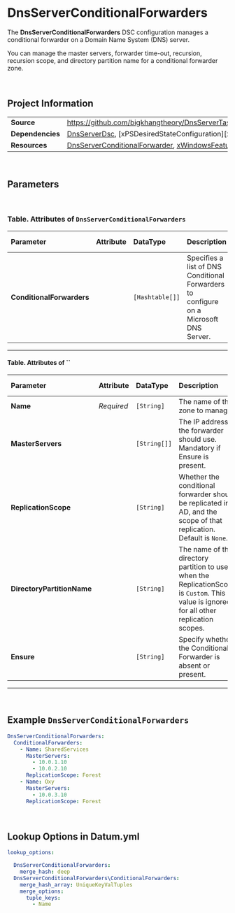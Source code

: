 # DnsServerConditionalForwarders

The **DnsServerConditionalForwarders** DSC configuration manages a conditional forwarder on a Domain Name System (DNS) server.

You can manage the master servers, forwarder time-out, recursion, recursion scope, and directory partition name for a conditional forwarder zone.

<br />

## Project Information

|                  |                                                                                                                         |
| ---------------- | ----------------------------------------------------------------------------------------------------------------------- |
| **Source**       | https://github.com/bigkhangtheory/DnsServerTasks/tree/master/DnsServerTasks/DscResources/DnsServerConditionalForwarders |
| **Dependencies** | [DnsServerDsc][DnsServerDsc], [xPSDesiredStateConfiguration][xPSDesiredStateConfiguration]                              |
| **Resources**    | [DnsServerConditionalForwarder][DnsServerConditionalForwarder], [xWindowsFeature][xWindowsFeature]                      |

<br />

## Parameters

<br />

### Table. Attributes of `DnsServerConditionalForwarders`

| Parameter                 | Attribute | DataType        | Description                                                                            | Allowed Values |
| :------------------------ | :-------- | :-------------- | :------------------------------------------------------------------------------------- | :------------- |
| **ConditionalForwarders** |           | `[Hashtable[]]` | Specifies a list of DNS Conditional Forwarders to configure on a Microsoft DNS Server. |                |

---

#### Table. Attributes of ``

| Parameter                  | Attribute  | DataType     | Description                                                                                                                               | Allowed Values                                 |
| :------------------------- | :--------- | :----------- | :---------------------------------------------------------------------------------------------------------------------------------------- | :--------------------------------------------- |
| **Name**                   | *Required* | `[String]`   | The name of the zone to manage.                                                                                                           |                                                |
| **MasterServers**          |            | `[String[]]` | The IP addresses the forwarder should use. Mandatory if Ensure is present.                                                                |                                                |
| **ReplicationScope**       |            | `[String]`   | Whether the conditional forwarder should be replicated in AD, and the scope of that replication. Default is `None`.                       | `None`, `Custom`, `Domain`, `Forest`, `Legacy` |
| **DirectoryPartitionName** |            | `[String]`   | The name of the directory partition to use when the ReplicationScope is `Custom`. This value is ignored for all other replication scopes. |                                                |
| **Ensure**                 |            | `[String]`   | Specify whether the Conditional Forwarder is absent or present.                                                                           | `Present`, `Absent`                            |

---

<br />

## Example `DnsServerConditionalForwarders`

```yaml
DnsServerConditionalForwarders:
  ConditionalForwarders:
    - Name: SharedServices
      MasterServers:
        - 10.0.1.10
        - 10.0.2.10
      ReplicationScope: Forest
    - Name: Oxy
      MasterServers:
        - 10.0.3.10
      ReplicationScope: Forest

```

<br />

## Lookup Options in Datum.yml

```yaml
lookup_options:

  DnsServerConditionalForwarders:
    merge_hash: deep
  DnsServerConditionalForwarders\ConditionalForwarders:
    merge_hash_array: UniqueKeyValTuples
    merge_options:
      tuple_keys:
        - Name

```

<br />

[DnsServerDsc]: https://github.com/dsccommunity/DnsServerDsc
[PSDesiredStateConfiguration]: https://docs.microsoft.com/en-us/powershell/module/psdesiredstateconfiguration/about/about_classes_and_dsc?view=powershell-7.1
[DnsRecordA]: https://github.com/dsccommunity/DnsServerDsc/wiki/DnsRecordA
[DnsRecordAaaa]: https://github.com/dsccommunity/DnsServerDsc/wiki/DnsRecordAaaa
[DnsRecordAaaaScoped]: https://github.com/dsccommunity/DnsServerDsc/wiki/DnsRecordAaaaScoped
[DnsRecordAScoped]: https://github.com/dsccommunity/DnsServerDsc/wiki/DnsRecordAScoped
[DnsRecordBase]: https://github.com/dsccommunity/DnsServerDsc/wiki/DnsRecordBase
[DnsRecordCname]: https://github.com/dsccommunity/DnsServerDsc/wiki/DnsRecordCname
[DnsRecordCnameScoped]: https://github.com/dsccommunity/DnsServerDsc/wiki/DnsRecordCnameScoped
[DnsRecordMx]: https://github.com/dsccommunity/DnsServerDsc/wiki/DnsRecordMx
[DnsRecordMxScoped]: https://github.com/dsccommunity/DnsServerDsc/wiki/DnsRecordMxScoped
[DnsRecordNs]: https://github.com/dsccommunity/DnsServerDsc/wiki/DnsRecordNs
[DnsRecordNsScoped]: https://github.com/dsccommunity/DnsServerDsc/wiki/DnsRecordNsScoped
[DnsRecordPtr]: https://github.com/dsccommunity/DnsServerDsc/wiki/DnsRecordPtr
[DnsRecordSrv]: https://github.com/dsccommunity/DnsServerDsc/wiki/DnsRecordSrv
[DnsRecordSrvScoped]: https://github.com/dsccommunity/DnsServerDsc/wiki/DnsRecordSrvScoped
[DnsServerCache]: https://github.com/dsccommunity/DnsServerDsc/wiki/DnsServerCache
[DnsServerDsc]: https://github.com/dsccommunity/DnsServerDsc/wiki/DnsServerDsc
[DnsServerDsSetting]: https://github.com/dsccommunity/DnsServerDsc/wiki/DnsServerDsSetting
[DnsServerEDns]: https://github.com/dsccommunity/DnsServerDsc/wiki/DnsServerEDns
[DnsServerRecursion]: https://github.com/dsccommunity/DnsServerDsc/wiki/DnsServerRecursion
[DnsServerScavenging]: https://github.com/dsccommunity/DnsServerDsc/wiki/DnsServerScavenging
[DnsServerClientSubnet]: https://github.com/dsccommunity/DnsServerDsc/wiki/DnsServerClientSubnet
[DnsServerConditionalForwarder]: https://github.com/dsccommunity/DnsServerDsc/wiki/DnsServerConditionalForwarder
[DnsServerDiagnostics]: https://github.com/dsccommunity/DnsServerDsc/wiki/DnsServerDiagnostics
[DnsServerForwarder]: https://github.com/dsccommunity/DnsServerDsc/wiki/DnsServerForwarder
[DnsServerPrimaryZone]: https://github.com/dsccommunity/DnsServerDsc/wiki/DnsServerPrimaryZone
[DnsServerRootHint]: https://github.com/dsccommunity/DnsServerDsc/wiki/DnsServerRootHint
[DnsServerSecondaryZone]: https://github.com/dsccommunity/DnsServerDsc/wiki/DnsServerSecondaryZone
[DnsServerSetting]: https://github.com/dsccommunity/DnsServerDsc/wiki/DnsServerSetting
[DnsServerSettingLegacy]: https://github.com/dsccommunity/DnsServerDsc/wiki/DnsServerSettingLegacy
[DnsServerZoneAging]: https://github.com/dsccommunity/DnsServerDsc/wiki/DnsServerZoneAging
[DnsServerZoneScope]: https://github.com/dsccommunity/DnsServerDsc/wiki/DnsServerZoneScope
[DnsServerZoneTransfer]: https://github.com/dsccommunity/DnsServerDsc/wiki/DnsServerZoneTransfer
[xWindowsFeature]: https://github.com/dsccommunity/xPSDesiredStateConfiguration
